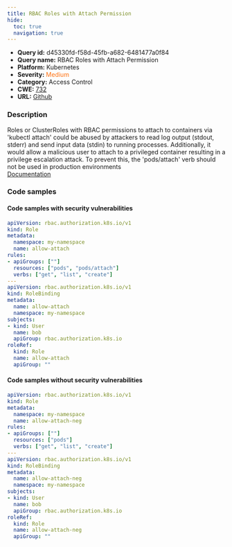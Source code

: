```yaml
---
title: RBAC Roles with Attach Permission
hide:
  toc: true
  navigation: true
---
```


<style>
  .highlight .hll {
    background-color: #ff171742;
  }
  .md-content {
    max-width: 1100px;
    margin: 0 auto;
  }
</style>

-   **Query id:** d45330fd-f58d-45fb-a682-6481477a0f84
-   **Query name:** RBAC Roles with Attach Permission
-   **Platform:** Kubernetes
-   **Severity:** <span style="color:#ff7213">Medium</span>
-   **Category:** Access Control
-   **CWE:** <a href="https://cwe.mitre.org/data/definitions/732.html" onclick="newWindowOpenerSafe(event, 'https://cwe.mitre.org/data/definitions/732.html')">732</a>
-   **URL:** [Github](https://github.com/Checkmarx/kics/tree/master/assets/queries/k8s/rbac_roles_with_attach_permission)

### Description
Roles or ClusterRoles with RBAC permissions to attach to containers via 'kubectl attach' could be abused by attackers to read log output (stdout, stderr) and send input data (stdin) to running processes. Additionally, it would allow a malicious user to attach to a privileged container resulting in a privilege escalation attack. To prevent this, the 'pods/attach' verb should not be used in production environments<br>
[Documentation](https://kubernetes.io/docs/reference/access-authn-authz/rbac/)

### Code samples
#### Code samples with security vulnerabilities
```yaml title="Positive test num. 1 - yaml file" hl_lines="8"
apiVersion: rbac.authorization.k8s.io/v1
kind: Role
metadata:
  namespace: my-namespace
  name: allow-attach
rules:
- apiGroups: [""]
  resources: ["pods", "pods/attach"]
  verbs: ["get", "list", "create"]
---
apiVersion: rbac.authorization.k8s.io/v1
kind: RoleBinding
metadata:
  name: allow-attach
  namespace: my-namespace
subjects:
- kind: User
  name: bob
  apiGroup: rbac.authorization.k8s.io
roleRef:
  kind: Role
  name: allow-attach
  apiGroup: ""

```


#### Code samples without security vulnerabilities
```yaml title="Negative test num. 1 - yaml file"
apiVersion: rbac.authorization.k8s.io/v1
kind: Role
metadata:
  namespace: my-namespace
  name: allow-attach-neg
rules:
- apiGroups: [""]
  resources: ["pods"]
  verbs: ["get", "list", "create"]
---
apiVersion: rbac.authorization.k8s.io/v1
kind: RoleBinding
metadata:
  name: allow-attach-neg
  namespace: my-namespace
subjects:
- kind: User
  name: bob
  apiGroup: rbac.authorization.k8s.io
roleRef:
  kind: Role
  name: allow-attach-neg
  apiGroup: ""

```
